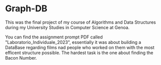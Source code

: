 # Graph-DB
This was the final project of my course of Algorithms and Data Structures during my University Studies in Computer Science at Genoa.

You can find the assignment prompt PDF called "Laboratorio_Individuale_2023", essentially it was about building a DataBase regarding films nad people who worked on them with the most efficent structure possible.
The hardest task is the one about finding the Bacon Number.
